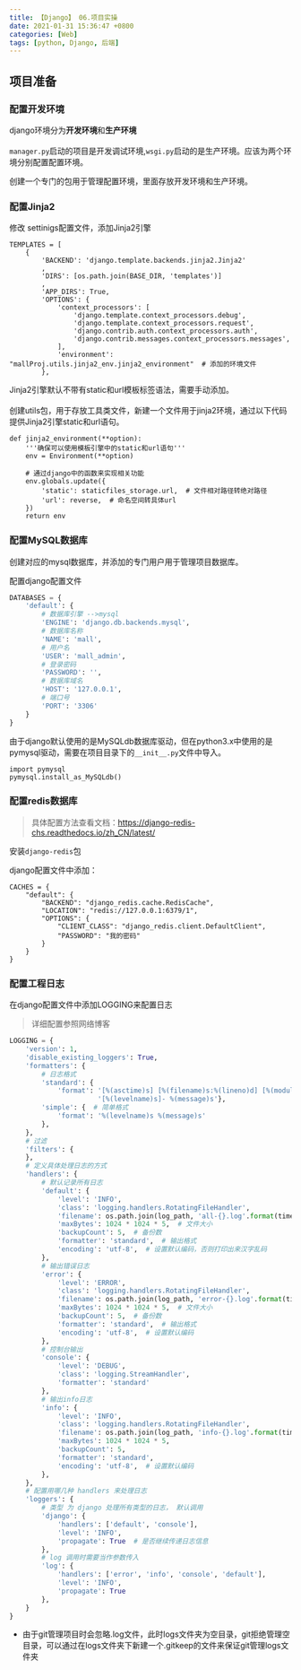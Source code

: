 ```yaml
---
title: 【Django】 06.项目实操
date: 2021-01-31 15:36:47 +0800
categories: [Web]
tags: [python, Django, 后端]
---
```


## 项目准备
### 配置开发环境
django环境分为**开发环境**和**生产环境**  
<br>
`manager.py`启动的项目是开发调试环境,`wsgi.py`启动的是生产环境。应该为两个环境分别配置配置环境。

创建一个专门的包用于管理配置环境，里面存放开发环境和生产环境。
### 配置Jinja2
修改 settinigs配置文件，添加Jinja2引擎
```
TEMPLATES = [
    {
        'BACKEND': 'django.template.backends.jinja2.Jinja2'
        ,
        'DIRS': [os.path.join(BASE_DIR, 'templates')]
        ,
        'APP_DIRS': True,
        'OPTIONS': {
            'context_processors': [
                'django.template.context_processors.debug',
                'django.template.context_processors.request',
                'django.contrib.auth.context_processors.auth',
                'django.contrib.messages.context_processors.messages',
            ],
            'environment': "mallProj.utils.jinja2_env.jinja2_environment"  # 添加的环境文件
        },
```
Jinja2引擎默认不带有static和url模板标签语法，需要手动添加。<br><br>
创建utils包，用于存放工具类文件，新建一个文件用于jinja2环境，通过以下代码提供Jinja2引擎static和url语句。
```
def jinja2_environment(**option):
    '''确保可以使用模板引擎中的static和url语句'''
    env = Environment(**option)

    # 通过django中的函数来实现相关功能
    env.globals.update({
        'static': staticfiles_storage.url,  # 文件相对路径转绝对路径
        'url': reverse,  # 命名空间转具体url
    })
    return env
```

### 配置MySQL数据库
创建对应的mysql数据库，并添加的专门用户用于管理项目数据库。
<br>

配置django配置文件
```python
DATABASES = {
    'default': {
        # 数据库引擎 -->mysql
        'ENGINE': 'django.db.backends.mysql',
        # 数据库名称
        'NAME': 'mall',
        # 用户名
        'USER': 'mall_admin',
        # 登录密码
        'PASSWORD': '',
        # 数据库域名
        'HOST': '127.0.0.1',
        # 端口号
        'PORT': '3306'
    }
}
```

由于django默认使用的是MySQLdb数据库驱动，但在python3.x中使用的是pymysql驱动，需要在项目目录下的`__init__.py`文件中导入。
```
import pymysql
pymysql.install_as_MySQLdb()
```

### 配置redis数据库
> 具体配置方法查看文档：https://django-redis-chs.readthedocs.io/zh_CN/latest/

安装`django-redis`包

django配置文件中添加：
```
CACHES = {
    "default": {
        "BACKEND": "django_redis.cache.RedisCache",
        "LOCATION": "redis://127.0.0.1:6379/1",
        "OPTIONS": {
            "CLIENT_CLASS": "django_redis.client.DefaultClient",
            "PASSWORD": "我的密码"
        }
    }
}
```

### 配置工程日志
在django配置文件中添加LOGGING来配置日志
> 详细配置参照网络博客

```python
LOGGING = {
    'version': 1,
    'disable_existing_loggers': True,
    'formatters': {
        # 日志格式
        'standard': {
            'format': '[%(asctime)s] [%(filename)s:%(lineno)d] [%(module)s:%(funcName)s] '
                      '[%(levelname)s]- %(message)s'},
        'simple': {  # 简单格式
            'format': '%(levelname)s %(message)s'
        },
    },
    # 过滤
    'filters': {
    },
    # 定义具体处理日志的方式
    'handlers': {
        # 默认记录所有日志
        'default': {
            'level': 'INFO',
            'class': 'logging.handlers.RotatingFileHandler',
            'filename': os.path.join(log_path, 'all-{}.log'.format(time.strftime('%Y-%m-%d'))),
            'maxBytes': 1024 * 1024 * 5,  # 文件大小
            'backupCount': 5,  # 备份数
            'formatter': 'standard',  # 输出格式
            'encoding': 'utf-8',  # 设置默认编码，否则打印出来汉字乱码
        },
        # 输出错误日志
        'error': {
            'level': 'ERROR',
            'class': 'logging.handlers.RotatingFileHandler',
            'filename': os.path.join(log_path, 'error-{}.log'.format(time.strftime('%Y-%m-%d'))),
            'maxBytes': 1024 * 1024 * 5,  # 文件大小
            'backupCount': 5,  # 备份数
            'formatter': 'standard',  # 输出格式
            'encoding': 'utf-8',  # 设置默认编码
        },
        # 控制台输出
        'console': {
            'level': 'DEBUG',
            'class': 'logging.StreamHandler',
            'formatter': 'standard'
        },
        # 输出info日志
        'info': {
            'level': 'INFO',
            'class': 'logging.handlers.RotatingFileHandler',
            'filename': os.path.join(log_path, 'info-{}.log'.format(time.strftime('%Y-%m-%d'))),
            'maxBytes': 1024 * 1024 * 5,
            'backupCount': 5,
            'formatter': 'standard',
            'encoding': 'utf-8',  # 设置默认编码
        },
    },
    # 配置用哪几种 handlers 来处理日志
    'loggers': {
        # 类型 为 django 处理所有类型的日志， 默认调用
        'django': {
            'handlers': ['default', 'console'],
            'level': 'INFO',
            'propagate': True  # 是否继续传递日志信息
        },
        # log 调用时需要当作参数传入
        'log': {
            'handlers': ['error', 'info', 'console', 'default'],
            'level': 'INFO',
            'propagate': True
        },
    }
}
```

- 由于git管理项目时会忽略.log文件，此时logs文件夹为空目录，git拒绝管理空目录，可以通过在logs文件夹下新建一个.gitkeep的文件来保证git管理logs文件夹
